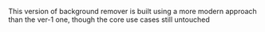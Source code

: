 This version of background remover is built using a more modern approach than the ver-1 one, though the core use cases still untouched